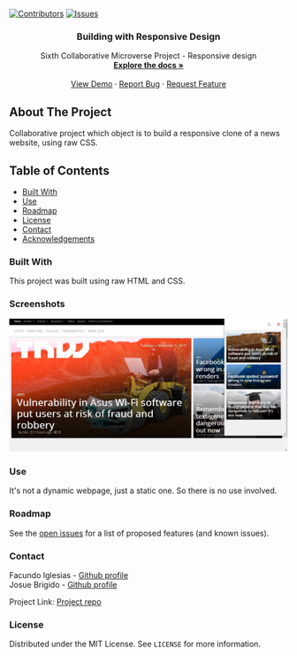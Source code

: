 [![Contributors][contributors-shield]][contributors-url]
[![Issues][issues-shield]][issues-url]
<br />
<p align="center">
 
  <h3 align="center">Building with Responsive Design</h3>
  <p align="center">
    Sixth Collaborative Microverse Project - Responsive design
    <br />
    <a href="https://github.com/Fig77/Building-With-Responsive-Design--Facu-Josue"><strong>Explore the docs »</strong></a>
    <br />
    <br />
    <a href="http://www.kalavhan.com/6thproject/index.html">View Demo</a>
    ·
    <a href="https://github.com/Fig77/Building-With-Responsive-Design--Facu-Josue/issues">Report Bug</a>
    ·
    <a href="https://github.com/Fig77/Building-With-Responsive-Design--Facu-Josue/issues">Request Feature</a>
  </p>
</p>

<!-- ABOUT THE PROJECT -->
## About The Project

Collaborative project which object is to build a responsive clone of a news website, using raw CSS.
<!-- TABLE OF CONTENTS -->
## Table of Contents

* [Built With](#built-with)
* [Use](#use)
* [Roadmap](#roadmap)
* [License](#license)
* [Contact](#contact)
* [Acknowledgements](#acknowledgements)

### Built With
This project was built using raw HTML and CSS.

### Screenshots
![Project Screen Shot][product-screenshot]

<!-- USAGE EXAMPLES -->
### Use

It's not a dynamic webpage, just a static one. So there is no use involved.

<!-- ROADMAP -->
### Roadmap

See the [open issues](https://github.com/Fig77/Building-With-Responsive-Design--Facu-Josue/issues/issues) for a list of proposed features (and known issues).

<!-- CONTACT -->
### Contact

Facundo Iglesias - [Github profile](https://github.com/Fig77)
<br>
Josue Brigido - [Github profile](https://github.com/kalavhan)

Project Link: [Project repo](https://github.com/Fig77/Building-With-Responsive-Design--Facu-Josue)

### License

Distributed under the MIT License. See `LICENSE` for more information.

<!-- MARKDOWN LINKS & IMAGES -->
<!-- https://www.markdownguide.org/basic-syntax/#reference-style-links -->
[contributors-shield]: https://img.shields.io/badge/Contributors-2-%2300ff00
[contributors-url]: https://github.com/Fig77/Building-With-Responsive-Design--Facu-Josue/graphs/contributors
[issues-shield]: https://img.shields.io/badge/issues-0-%2300ff00
[issues-url]: https://github.com/Fig77/Building-With-Responsive-Design--Facu-Josue/issues
[product-screenshot]: img/product_ss.jpg
